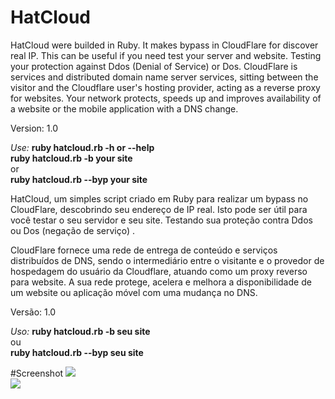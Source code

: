 # HatCloud

HatCloud were builded in Ruby. It makes bypass in CloudFlare for discover real IP.
This can be useful if you need test your server and website. Testing your protection against Ddos (Denial of Service) or Dos.
CloudFlare is services and distributed domain name server services, sitting between the visitor and the Cloudflare user's hosting provider, acting as a reverse proxy for websites. 
Your network protects, speeds up and improves availability of a website or the mobile application with a DNS change. 

Version: 1.0

<em>Use:</em>
<strong>ruby hatcloud.rb -h or --help </strong><br />
<strong>ruby hatcloud.rb -b your site </strong> <br />
or<br />
<strong>ruby hatcloud.rb --byp your site </strong><br />



HatCloud, um simples script criado em Ruby para realizar um bypass no CloudFlare, descobrindo seu endereço de IP real. 
Isto pode ser útil para você testar o seu servidor e seu site. Testando sua proteção contra Ddos ou Dos (negação de serviço) .

CloudFlare fornece uma rede de entrega de conteúdo e serviços distribuídos de DNS, sendo o intermediário entre o visitante e o 
provedor de hospedagem do usuário da Cloudflare, atuando como um proxy reverso para website. A sua rede protege, acelera e melhora a 
disponibilidade de um website ou aplicação móvel com uma mudança no DNS. 

Versão: 1.0

<em>Uso: </em>
<strong>ruby hatcloud.rb -b seu site </strong><br />
ou<br />
<strong>ruby hatcloud.rb --byp seu site</strong><br />

#Screenshot
<img src="http://i.imgur.com/Wv3skke.png"> <br />
<img src="http://i.imgur.com/V8FS7up.png"> <br />
